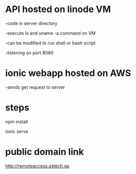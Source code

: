 # API hosted on linode VM
-code in server directory

-execute ls and uname -a command on VM

-can be modified to run shell or bash script

-listening on port 8080

# ionic webapp hosted on AWS

-sends get request to server

# steps
npm install

ionic serve

# public domain link

http://remoteaccess.astech.ga

